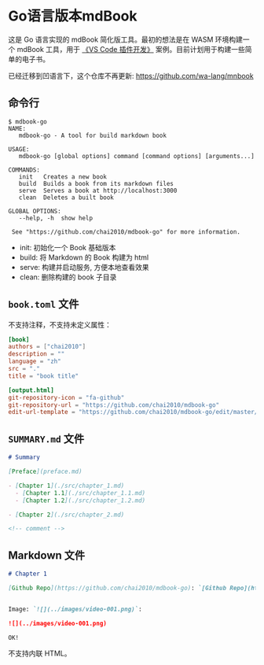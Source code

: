 # Go语言版本mdBook

这是 Go 语言实现的 mdBook 简化版工具。最初的想法是在 WASM 环境构建一个 mdBook 工具，用于 [《VS Code 插件开发》](https://github.com/chai2010/vscode-extdev-book) 案例。目前计划用于构建一些简单的电子书。

已经迁移到凹语言下，这个仓库不再更新: https://github.com/wa-lang/mnbook


## 命令行

```
$ mdbook-go
NAME:
   mdbook-go - A tool for build markdown book

USAGE:
   mdbook-go [global options] command [command options] [arguments...]

COMMANDS:
   init   Creates a new book
   build  Builds a book from its markdown files
   serve  Serves a book at http://localhost:3000
   clean  Deletes a built book

GLOBAL OPTIONS:
   --help, -h  show help

 See "https://github.com/chai2010/mdbook-go" for more information.
```

- init: 初始化一个 Book 基础版本
- build: 将 Markdown 的 Book 构建为 html
- serve: 构建并启动服务, 方便本地查看效果
- clean: 删除构建的 book 子目录

## `book.toml` 文件

不支持注释，不支持未定义属性：

```toml
[book]
authors = ["chai2010"]
description = ""
language = "zh"
src = "."
title = "book title"

[output.html]
git-repository-icon = "fa-github"
git-repository-url = "https://github.com/chai2010/mdbook-go"
edit-url-template = "https://github.com/chai2010/mdbook-go/edit/master/testdata/{path}"
```

## `SUMMARY.md` 文件

```md
# Summary

[Preface](preface.md)

- [Chapter 1](./src/chapter_1.md)
  - [Chapter 1.1](./src/chapter_1.1.md)
  - [Chapter 1.2](./src/chapter_1.2.md)

- [Chapter 2](./src/chapter_2.md)

<!-- comment -->
```

## Markdown 文件

```md
# Chapter 1

[Github Repo](https://github.com/chai2010/mdbook-go): `[Github Repo](https://github.com/chai2010/mdbook-go)`


Image: `![](../images/video-001.png)`:

![](../images/video-001.png)

OK!
```

不支持内联 HTML。

